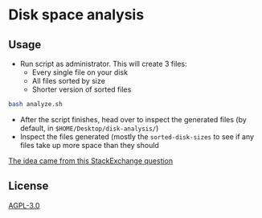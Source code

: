 # Disk space analysis

## Usage

* Run script as administrator. This will create 3 files:
	* Every single file on your disk
	* All files sorted by size
	* Shorter version of sorted files

```bash
bash analyze.sh
```

* After the script finishes, head over to inspect the generated files (by default, in `$HOME/Desktop/disk-analysis/`)
* Inspect the files generated (mostly the `sorted-disk-sizes` to see if any files take up more space than they should

[The idea came from this StackExchange question](https://unix.stackexchange.com/questions/125429/tracking-down-where-disk-space-has-gone-on-linux)

## License

[AGPL-3.0](./LICENSE)
